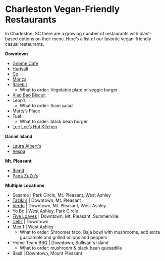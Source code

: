 # Charleston Vegan-Friendly Restaurants

In Charleston, SC there are a growing number of restaurants with plant-based options on their menu.  Here’s a list of our favorite vegan-friendly casual restaurants. 

**Downtown**
* [Gnome Cafe](http://www.gnomecafe.com/)
* [Huriyali](http://www.huriyali.com/)
* [Co](http://www.eatatco.com/)
* [Monza](http://www.monzapizza.com/)
* [Rarebit](http://therarebit.com/wp-content/uploads/2013/10/RAREBIT_MENU.pdf)
  * What to order: Vegetable plate or veggie burger
* [Xiao Bao Biscuit](http://xiaobaobiscuit.com/wp-content/uploads/2012/09/XBB-Menu-FEB-2016.pdf )
* Leon’s
  * What to order: Siam salad
* Marty’s Place
* Fuel
  * What to order: black bean burger
* [Lee Lee’s Hot Kitchen](http://www.leeleeshotkitchen.com/) 

**Daniel Island**
* [Laura Albert's](http://lauraalberts.com/)
* [Vespa](http://vespapizzeria.com/)

**Mt. Pleasant**
* [Blend](http://www.theblendco.com/)
* [Papa ZuZu’s](http://www.papazuzus.com/)

**Multiple Locations**
* Sesame | Park Circle, Mt. Pleasant, West Ashley
[](http://www.sesameburgersandbeer.com/)
* [Taziki’s](http://tazikiscafe.com/) | Downtown, Mt. Pleasant
* [Verde](http://eatatverde.com/) | Downtown, Mt. Pleasant, West Ashley
* [Yo Bo](http://www.yobocantinafresca.com/) | West Ashley, Park Circle
* [Five Loaves](http://www.fiveloavescafe.com/) | Downtown, Mt. Pleasant, Summerville
* [Dellz](https://www.facebook.com/Dellz-Uptown-301957166598025/) | Downtown
* [Mex 1](http://mex1coastalcantina.com/) | West Ashley
  * What to order: Shroomer taco, Baja bowl with mushrooms, add extra guacamole and grilled onions and peppers
* Home Team BBQ | Downtown, Sullivan's Island
  * What to order: mushroom & black bean quesadilla 
* Basil | Downtown, Mount Pleasant








